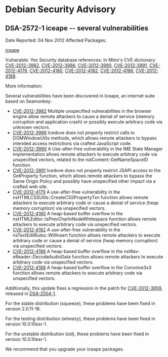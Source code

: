 
Debian Security Advisory
========================


DSA-2572-1 iceape -- several vulnerabilities
--------------------------------------------



Date Reported:
04 Nov 2012
Affected Packages:

[iceape](https://packages.debian.org/src:iceape)

Vulnerable:
Yes
Security database references:
In Mitre's CVE dictionary: [CVE-2012-3982](https://security-tracker.debian.org/tracker/CVE-2012-3982), [CVE-2012-3986](https://security-tracker.debian.org/tracker/CVE-2012-3986), [CVE-2012-3990](https://security-tracker.debian.org/tracker/CVE-2012-3990), [CVE-2012-3991](https://security-tracker.debian.org/tracker/CVE-2012-3991), [CVE-2012-4179](https://security-tracker.debian.org/tracker/CVE-2012-4179), [CVE-2012-4180](https://security-tracker.debian.org/tracker/CVE-2012-4180), [CVE-2012-4182](https://security-tracker.debian.org/tracker/CVE-2012-4182), [CVE-2012-4186](https://security-tracker.debian.org/tracker/CVE-2012-4186), [CVE-2012-4188](https://security-tracker.debian.org/tracker/CVE-2012-4188).  

More information:

Several vulnerabilities have been discovered in Iceape, an internet
suite based on Seamonkey:


* [CVE-2012-3982](https://security-tracker.debian.org/tracker/CVE-2012-3982)
Multiple unspecified vulnerabilities in the browser engine
 allow remote attackers to cause a denial of service (memory
 corruption and application crash) or possibly execute
 arbitrary code via unknown vectors.
* [CVE-2012-3986](https://security-tracker.debian.org/tracker/CVE-2012-3986)
Icedove does not properly restrict calls to DOMWindowUtils
 methods, which allows remote attackers to bypass intended
 access restrictions via crafted JavaScript code.
* [CVE-2012-3990](https://security-tracker.debian.org/tracker/CVE-2012-3990)
A Use-after-free vulnerability in the IME State Manager
 implementation allows remote attackers to execute arbitrary
 code via unspecified vectors, related to the
 nsIContent::GetNameSpaceID function.
* [CVE-2012-3991](https://security-tracker.debian.org/tracker/CVE-2012-3991)
Icedove does not properly restrict JSAPI access to the
 GetProperty function, which allows remote attackers to bypass
 the Same Origin Policy and possibly have unspecified other
 impact via a crafted web site.
* [CVE-2012-4179](https://security-tracker.debian.org/tracker/CVE-2012-4179)
A use-after-free vulnerability in the
 nsHTMLCSSUtils::CreateCSSPropertyTxn function allows remote
 attackers to execute arbitrary code or cause a denial of
 service (heap memory corruption) via unspecified vectors.
* [CVE-2012-4180](https://security-tracker.debian.org/tracker/CVE-2012-4180)
A heap-based buffer overflow in the
 nsHTMLEditor::IsPrevCharInNodeWhitespace function allows
 remote attackers to execute arbitrary code via unspecified
 vectors.
* [CVE-2012-4182](https://security-tracker.debian.org/tracker/CVE-2012-4182)
A use-after-free vulnerability in the
 nsTextEditRules::WillInsert function allows remote attackers
 to execute arbitrary code or cause a denial of service (heap
 memory corruption) via unspecified vectors.
* [CVE-2012-4186](https://security-tracker.debian.org/tracker/CVE-2012-4186)
A heap-based buffer overflow in the
 nsWav-eReader::DecodeAudioData function allows remote attackers
 to execute arbitrary code via unspecified vectors.
* [CVE-2012-4188](https://security-tracker.debian.org/tracker/CVE-2012-4188)
A heap-based buffer overflow in the Convolve3x3 function
 allows remote attackers to execute arbitrary code via
 unspecified vectors.


Additionally, this update fixes a regression in the patch for
[CVE-2012-3959](https://security-tracker.debian.org/tracker/CVE-2012-3959),
released in [DSA-2554-1](https://www.debian.org/security/2012/dsa-2554).


For the stable distribution (squeeze), these problems have been fixed in
version 2.0.11-16.


For the testing distribution (wheezy), these problems have been fixed in
version 10.0.10esr-1.


For the unstable distribution (sid), these problems have been fixed in
version 10.0.10esr-1.


We recommend that you upgrade your iceape packages.





